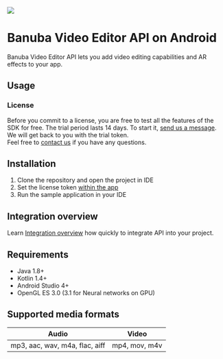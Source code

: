 [![](https://www.banuba.com/hubfs/Banuba_November2018/Images/Banuba%20SDK.png)](https://www.banuba.com/video-editor-sdk)

# Banuba Video Editor API on Android  
Banuba Video Editor API lets you add video editing capabilities and AR effects to your app.  

## Usage
### License
Before you commit to a license, you are free to test all the features of the SDK for free. The trial period lasts 14 days. To start it, [send us a message](https://www.banuba.com/video-editor-sdk#form).
We will get back to you with the trial token.  
Feel free to [contact us](https://www.banuba.com/support) if you have any questions.

## Installation

1. Clone the repository and open the project in IDE
2. Set the license token [within the app](app/src/main/java/com/banuba/example/videoeditor/SampleApp.kt#L14)
3. Run the sample application in your IDE

## Integration overview
Learn [Integration overview](mddocs/overview.md) how quickly to integrate API into your project.

## Requirements
- Java 1.8+
- Kotlin 1.4+
- Android Studio 4+
- OpenGL ES 3.0 (3.1 for Neural networks on GPU)

## Supported media formats
| Audio      | Video      |
| ---------- | ---------  | 
|mp3, aac, wav, m4a, flac, aiff |mp4, mov, m4v|